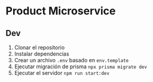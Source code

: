 # Product Microservice


## Dev

1. Clonar el repositorio
2. Instalar dependencias
3. Crear un archivo `.env` basado en `env.template`
4. Ejecutar migración de prisma `npx prisma migrate dev`
5. Ejecutar el servidor `npm run start:dev`
